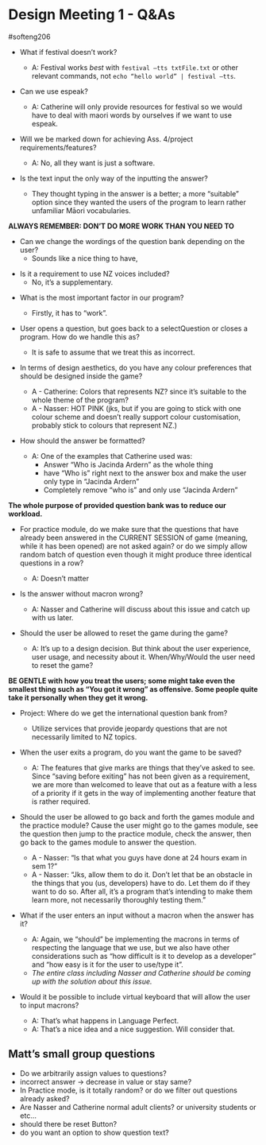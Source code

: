 # Design Meeting 1 - Q&As
#softeng206

- What if festival doesn’t work?
	- A: Festival works *best* with `festival —tts txtFile.txt` or other relevant commands, not `echo “hello world” | festival —tts`.

- Can we use espeak?
	- A: Catherine will only provide resources for festival so we would have to deal with maori words by ourselves if we want to use espeak.

- Will we be marked down for achieving Ass. 4/project requirements/features?
	- A: No, all they want is just a software.

- Is the text input the only way of the inputting the answer?
	- They thought typing in the answer is a better; a more “suitable” option since they wanted the users of the program to learn rather unfamiliar Māori vocabularies.

**ALWAYS REMEMBER: DON’T DO MORE WORK THAN YOU NEED TO**

- Can we change the wordings of the question bank depending on the user?
	- Sounds like a nice thing to have, 

* Is it a requirement to use NZ voices included?
	* No, it’s a supplementary.

- What is the most important factor in our program?
	- Firstly, it has to “work”.

- User opens a question, but goes back to a selectQuestion or closes a program.  How do we handle this as?
	- It is safe to assume that we treat this as incorrect.

- In terms of design aesthetics, do you have any colour preferences that should be designed inside the game?
	- A - Catherine: Colors that represents NZ? since it’s suitable to the whole theme of the program?
	- A - Nasser: HOT PINK (jks, but if you are going to stick with one colour scheme and doesn’t really support colour customisation, probably stick to colours that represent NZ.)

- How should the answer be formatted?
	- A: One of the examples that Catherine used was:
		- Answer “Who is Jacinda Ardern” as the whole thing
		- have “Who is” right next to the answer box and make the user only type in “Jacinda Ardern”
		- Completely remove “who is” and only use “Jacinda Ardern”

**The whole purpose of provided question bank was to reduce our workload.**

- For practice module, do we make sure that the questions that have already been answered in the CURRENT SESSION of game (meaning, while it has been opened) are not asked again? or do we simply allow random batch of question even though it might produce three identical questions in a row?
	- A: Doesn’t matter

- Is the answer without macron wrong?
	- A: Nasser and Catherine will discuss about this issue and catch up with us later.

- Should the user be allowed to reset the game during the game?
	- A: It’s up to a design decision. But think about the user experience, user usage, and necessity about it. When/Why/Would the user need to reset the game?

**BE GENTLE with how you treat the users; some might take even the smallest thing such as “You got it wrong” as offensive. Some people quite take it personally when they get it wrong.**

- Project: Where do we get the international question bank from?
	- Utilize services that provide jeopardy questions that are not necessarily limited to NZ topics.

- When the user exits a program, do you want the game to be saved?
	- A: The features that give marks are things that they’ve asked to see. Since “saving before exiting” has not been given as a requirement, we are more than welcomed to leave that out as a feature with a less of a priority if it gets in the way of implementing another feature that is rather required.

- Should the user be allowed to go back and forth the games module and the practice module? Cause the user might go to the games module, see the question then jump to the  practice module, check the answer, then go back to the games module to answer the question.
	- A - Nasser: “Is that what you guys have done at 24 hours exam in sem 1?”
	- A - Nasser: “Jks, allow them to do it. Don’t let that be an obstacle in the things that you (us, developers) have to do. Let them do if they want to do so. After all, it’s a program that’s intending to make them learn more, not necessarily thoroughly testing them.”

- What if the user enters an input without a macron when the answer has it?
	- A: Again, we “should” be implementing the macrons in terms of respecting the language that we use, but we also have other considerations such as “how difficult is it to develop as a developer” and “how easy is it for the user to use/type it”. 
	- *The entire class including Nasser and Catherine should be coming up with the solution about this issue.*

- Would it be possible to include virtual keyboard that will allow the user to input macrons?
	- A: That’s what happens in Language Perfect. 
	- A: That’s a nice idea and a nice suggestion. Will consider that.

## Matt’s small group questions
- Do we arbitrarily assign values to questions?
- incorrect answer -> decrease in value or stay same?
- In Practice mode, is it totally random? or do we filter out questions already asked?
- Are Nasser and Catherine normal adult clients? or university students or etc…
- should there be reset Button?
- do you want an option to show question text?